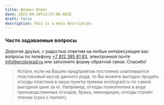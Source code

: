 ```yaml
---
title: Вопрос-Ответ
date: 2021-04-19T13:37:06.683Z
draft: false
description: this is a meta description
---
```

### Часто задаваемые вопросы

Дорогие друзья, с радостью ответим на любые интересующие вас вопросы по телефону [+7 812 385 81 83](tel:+7%20812%20385%2081%2083), электронной почте info@ecolograd.ru или заполните форму обратной связи. Спасибо!

> Кстати, если на Вашем предприятии постоянно скапливается пластиковый мусор данного рода, то Вы можете выгодно продать отходы пластика в наши пункты приема ecolograd.ru по самой выгодной цене за кг. Например, отходы полиэтилена в виде производственных отходов, брака, некондиции, отходы стрейч пленки (срез с паллет).